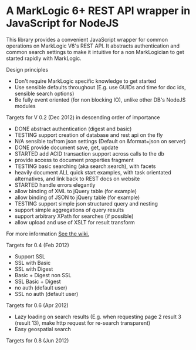 # A MarkLogic 6+ REST API wrapper in JavaScript for NodeJS

This library provides a convenient JavaScript wrapper for common operations on MarkLogic V6's REST API. It abstracts authentication and common search settings to make it intuitive for a non MarkLogician to get started rapidly with MarkLogic.

Design principles
 - Don't require MarkLogic specific knowledge to get started
 - Use sensible defaults throughout (E.g. use GUIDs and time for doc ids, sensible search options)
 - Be fully event oriented (for non blocking IO), unlike other DB's NodeJS modules
 
Targets for V 0.2 (Dec 2012) in descending order of importance
 - DONE abstract authentication (digest and basic) 
 - TESTING support creation of database and rest api on the fly
 - N/A sensible to/from json settings (Default on &format=json on server)
 - DONE provide document save, get, update
 - STARTED add ACID transaction support across calls to the db
 - provide access to document properties fragment
 - TESTING basic searching (aka search:search), with facets
 - heavily document ALL quick start examples, with task orientated alternatives, and link back to REST docs on website
 - STARTED handle errors elegantly
 - allow binding of XML to jQuery table (for example)
 - allow binding of JSON to jQuery table (for example)
 - TESTING support simple json structured query and nesting
 - support simple aggregations of query results
 - support arbitrary XPath for searches (if possible)
 - allow upload and use of XSLT for result transform

For more information [See the wiki.](/adamfowleruk/mldb/wiki)

Targets for 0.4 (Feb 2012)
 - Support SSL
 - SSL with Basic
 - SSL with Digest
 - Basic + Digest non SSL
 - SSL Basic + Digest
 - no auth (default user)
 - SSL no auth (default user)
 
Targets for 0.6 (Apr 2012)
 - Lazy loading on search results (E.g. when requesting page 2 result 3 (result 13), make http request for re-search transparent)
 - Easy geospatial search
 
Targets for 0.8 (Jun 2012)
